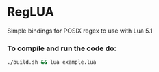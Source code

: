 # RegLUA
Simple bindings for POSIX regex to use with Lua 5.1

### To compile and run the code do:
```bash
./build.sh && lua example.lua
```